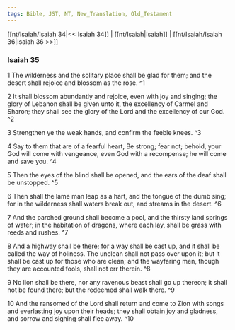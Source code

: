```yaml
---
tags: Bible, JST, NT, New_Translation, Old_Testament
---
```


[[nt/Isaiah/Isaiah 34|<< Isaiah 34]] | [[nt/Isaiah|Isaiah]] | [[nt/Isaiah/Isaiah 36|Isaiah 36 >>]]

### Isaiah 35

1 The wilderness and the solitary place shall be glad for them; and the desert shall rejoice and blossom as the rose.  ^1

2 It shall blossom abundantly and rejoice, even with joy and singing; the glory of Lebanon shall be given unto it, the excellency of Carmel and Sharon; they shall see the glory of the Lord and the excellency of our God.  ^2

3 Strengthen ye the weak hands, and confirm the feeble knees.  ^3

4 Say to them that are of a fearful heart, Be strong; fear not; behold, your God will come with vengeance, even God with a recompense; he will come and save you.  ^4

5 Then the eyes of the blind shall be opened, and the ears of the deaf shall be unstopped.  ^5

6 Then shall the lame man leap as a hart, and the tongue of the dumb sing; for in the wilderness shall waters break out, and streams in the desert.  ^6

7 And the parched ground shall become a pool, and the thirsty land springs of water; in the habitation of dragons, where each lay, shall be grass with reeds and rushes.  ^7

8 And a highway shall be there; for a way shall be cast up, and it shall be called the way of holiness. The unclean shall not pass over upon it; but it shall be cast up for those who are clean; and the wayfaring men, though they are accounted fools, shall not err therein.  ^8

9 No lion shall be there, nor any ravenous beast shall go up thereon; it shall not be found there; but the redeemed shall walk there.  ^9

10 And the ransomed of the Lord shall return and come to Zion with songs and everlasting joy upon their heads; they shall obtain joy and gladness, and sorrow and sighing shall flee away.  ^10

 
